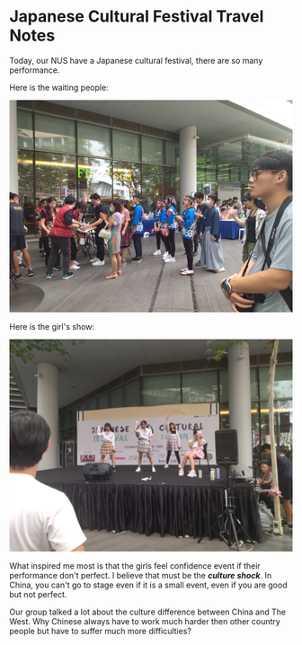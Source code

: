 # Japanese Cultural Festival Travel Notes

Today, our NUS have a Japanese cultural festival, there are so many performance.

Here is the waiting people:

![1673720972377](image/14-01-2023/1673720972377.png)

Here is the girl's show:

![1673746362313](image/14-01-2023/1673746362313.png)

What inspired me most is that the girls feel confidence event if their performance don't perfect. I believe that must be the ***culture shock***. In China, you can't go to stage even if it is a small event, even if you are good but not perfect.

Our group talked a lot about the culture difference between China and The West. Why Chinese always have to work much harder then other country people but have to suffer much more difficulties?
